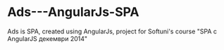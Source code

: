 Ads---AngularJs-SPA
===================

Ads is SPA, created using AngularJs, project for Softuni's course "SPA с AngularJS декември 2014"
